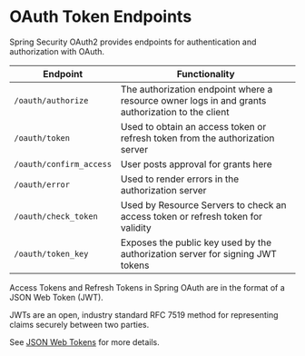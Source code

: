 # OAuth Token Endpoints 

Spring Security OAuth2 provides endpoints for authentication and authorization with OAuth.

| Endpoint              | Functionality   |
| --------------------- |-----------------| 
| `/oauth/authorize`      | The authorization endpoint where a resource owner logs in and grants authorization to the client |
| `/oauth/token`          | Used to obtain an access token or refresh token from the authorization server |
| `/oauth/confirm_access` | User posts approval for grants here                           |
| `/oauth/error`          | Used to render errors in the authorization server             |
| `/oauth/check_token`    | Used by Resource Servers to check an access token or refresh token for validity |
| `/oauth/token_key`      | Exposes the public key used by the authorization server for signing JWT tokens |

Access Tokens and Refresh Tokens in Spring OAuth are in the format of a JSON Web Token (JWT). 

JWTs are an open, industry standard RFC 7519 method for representing claims securely between two parties.

See [JSON Web Tokens](https://jwt.io) for more details.